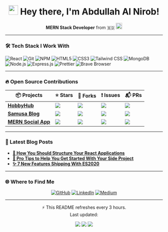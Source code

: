 <h1 align="center">
  <img src="https://emojis.slackmojis.com/emojis/images/1531849430/4246/blob-sunglasses.gif?1531849430" width="30"/> 
  Hey there, I'm Abdullah Al Nirob!
</h1>

<p align="center">
  <b>MERN Stack Developer</b> from 🇧🇩 <img src="https://upload.wikimedia.org/wikipedia/commons/thumb/f/f9/Flag_of_Bangladesh.svg/20px-Flag_of_Bangladesh.svg.png" width="20" />
</p>

---

### 🛠️ Tech Stack I Work With
<p>
  <img alt="React" src="https://img.shields.io/badge/-React-45b8d8?style=flat-square&logo=react&logoColor=white" />
  <img alt="Git" src="https://img.shields.io/badge/-Git-F05032?style=flat-square&logo=git&logoColor=white" />
  <img alt="NPM" src="https://img.shields.io/badge/-NPM-CB3837?style=flat-square&logo=npm&logoColor=white" />
  <img alt="HTML5" src="https://img.shields.io/badge/-HTML5-E34F26?style=flat-square&logo=html5&logoColor=white" />
  <img alt="CSS3" src="https://img.shields.io/badge/-CSS3-1572B6?style=flat-square&logo=css3&logoColor=white" />
  <img alt="Tailwind CSS" src="https://img.shields.io/badge/-Tailwind_CSS-38B2AC?style=flat-square&logo=tailwind-css&logoColor=white" />
  <img alt="MongoDB" src="https://img.shields.io/badge/-MongoDB-13aa52?style=flat-square&logo=mongodb&logoColor=white" />
  <img alt="Node.js" src="https://img.shields.io/badge/-Nodejs-43853d?style=flat-square&logo=node.js&logoColor=white" />
  <img alt="Express.js" src="https://img.shields.io/badge/-Express.js-000000?style=flat-square&logo=express&logoColor=white" />
  <img alt="Prettier" src="https://img.shields.io/badge/-Prettier-F7B93E?style=flat-square&logo=prettier&logoColor=white" />
  <img alt="Brave Browser" src="https://img.shields.io/badge/-Brave_Browser-FB542B?style=flat-square&logo=brave&logoColor=white" />
</p>

---

### 🔥 Open Source Contributions
<table>
  <thead align="center">
    <tr>
      <th>📦 Projects</th>
      <th>⭐ Stars</th>
      <th>🔀 Forks</th>
      <th>❗ Issues</th>
      <th>📬 PRs</th>
    </tr>
  </thead>
  <tbody>
    <!-- Project 1 -->
    <tr>
      <td><a href="https://github.com/Abdullah-Al-Nirob/hobbyhub"><b>HobbyHub</b></a></td>
      <td><img src="https://img.shields.io/github/stars/Abdullah-Al-Nirob/hobbyhub?style=flat-square"/></td>
      <td><img src="https://img.shields.io/github/forks/Abdullah-Al-Nirob/hobbyhub?style=flat-square"/></td>
      <td><img src="https://img.shields.io/github/issues/Abdullah-Al-Nirob/hobbyhub?style=flat-square"/></td>
      <td><img src="https://img.shields.io/github/issues-pr/Abdullah-Al-Nirob/hobbyhub?style=flat-square"/></td>
    </tr>
    <!-- Project 2 -->
    <tr>
      <td><a href="https://github.com/Abdullah-Al-Nirob/samusa-blog"><b>Samusa Blog</b></a></td>
      <td><img src="https://img.shields.io/github/stars/Abdullah-Al-Nirob/samusa-blog?style=flat-square"/></td>
      <td><img src="https://img.shields.io/github/forks/Abdullah-Al-Nirob/samusa-blog?style=flat-square"/></td>
      <td><img src="https://img.shields.io/github/issues/Abdullah-Al-Nirob/samusa-blog?style=flat-square"/></td>
      <td><img src="https://img.shields.io/github/issues-pr/Abdullah-Al-Nirob/samusa-blog?style=flat-square"/></td>
    </tr>
    <!-- Project 3 -->
    <tr>
      <td><a href="https://github.com/Abdullah-Al-Nirob/mern-social-app"><b>MERN Social App</b></a></td>
      <td><img src="https://img.shields.io/github/stars/Abdullah-Al-Nirob/mern-social-app?style=flat-square"/></td>
      <td><img src="https://img.shields.io/github/forks/Abdullah-Al-Nirob/mern-social-app?style=flat-square"/></td>
      <td><img src="https://img.shields.io/github/issues/Abdullah-Al-Nirob/mern-social-app?style=flat-square"/></td>
      <td><img src="https://img.shields.io/github/issues-pr/Abdullah-Al-Nirob/mern-social-app?style=flat-square"/></td>
    </tr>
  </tbody>
</table>


---

### 📝 Latest Blog Posts
<ul>
  <li><a href="https://medium.com/better-programming/how-you-should-structure-your-react-applications-e7dd32375a98" target="_blank"><b>🧩 How You Should Structure Your React Applications</b></a></li>
  <li><a href="https://medium.com/better-programming/pro-tips-to-help-you-get-started-with-your-side-project-15d01b76e0d8" target="_blank"><b>🚀 Pro Tips to Help You Get Started With Your Side Project</b></a></li>
  <li><a href="https://medium.com/better-programming/7-new-features-shipping-with-es2020-7a2721f710fb" target="_blank"><b>✨ 7 New Features Shipping With ES2020</b></a></li>
</ul>

---

### 🌐 Where to Find Me
<p align="center">
  <a href="https://github.com/thmsgbrt" target="_blank"><img alt="GitHub" src="https://img.shields.io/badge/github-%2312100E.svg?&style=for-the-badge&logo=github&logoColor=white" /></a>
  <a href="https://www.linkedin.com/in/thomas-guibert" target="_blank"><img alt="LinkedIn" src="https://img.shields.io/badge/linkedin-%230077B5.svg?&style=for-the-badge&logo=linkedin&logoColor=white" /></a>
  <a href="https://medium.com/@th.guibert" target="_blank"><img alt="Medium" src="https://img.shields.io/badge/medium-%2312100E.svg?&style=for-the-badge&logo=medium&logoColor=white" /></a>
</p>

---

<p align="center">⚡ This README refreshes every 3 hours. <br/> Last updated: <!-- Add date dynamically if using GitHub Action --></p>
<p align="center">
  <img src="https://github.com/thmsgbrt/thmsgbrt/workflows/README%20build/badge.svg" />
  <img src="https://img.shields.io/github/stars/thmsgbrt/thmsgbrt?style=flat-square" />
  <img src="https://img.shields.io/github/forks/thmsgbrt/thmsgbrt?style=flat-square" />
</p>
